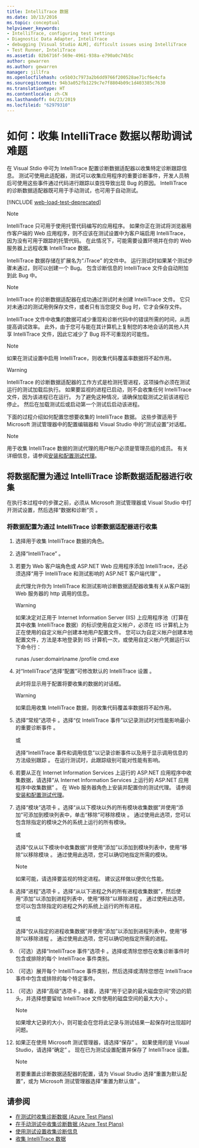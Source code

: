 ```yaml
---
title: IntelliTrace 数据
ms.date: 10/13/2016
ms.topic: conceptual
helpviewer_keywords:
- IntelliTrace, configuring test settings
- Diagnostic Data Adapter, InteliTrace
- debugging [Visual Studio ALM], difficult issues using IntelliTrace
- Test Runner, InteliTrace
ms.assetid: 02b6716f-569e-4961-938a-e790a0c74b5c
author: gewarren
ms.author: gewarren
manager: jillfra
ms.openlocfilehash: ce5b03c7973a2b6dd9766f200528ae71cf6e4cfa
ms.sourcegitcommit: 94b3a052fb1229c7e7f8804b09c1d403385c7630
ms.translationtype: HT
ms.contentlocale: zh-CN
ms.lasthandoff: 04/23/2019
ms.locfileid: "62979310"
---
```

# <a name="how-to-collect-intellitrace-data-to-help-debug-difficult-issues"></a>如何：收集 IntelliTrace 数据以帮助调试难题

在 Visual Stdio 中可为 IntelliTrace 配置诊断数据适配器以收集特定诊断跟踪信息。 测试可使用此适配器，测试可以收集应用程序的重要诊断事件，开发人员稍后可使用这些事件通过代码进行跟踪以查找导致出现 Bug 的原因。 IntelliTrace 的诊断数据适配器既可用于手动测试，也可用于自动测试。

[!INCLUDE [web-load-test-deprecated](includes/web-load-test-deprecated.md)]

> [!NOTE]
> IntelliTrace 只可用于使用托管代码编写的应用程序。 如果你正在测试将浏览器用作客户端的 Web 应用程序，则不应该在测试设置中为客户端启用 IntelliTrace，因为没有可用于跟踪的托管代码。 在此情况下，可能需要设置环境并在你的 Web 服务器上远程收集 IntelliTrace 数据。

IntelliTrace 数据存储在扩展名为“.iTrace”  的文件中。 运行测试时如果某个测试步骤未通过，则可以创建一个 Bug。 包含诊断信息的 IntelliTrace 文件会自动附加到此 Bug 中。

> [!NOTE]
> IntelliTrace 的诊断数据适配器在成功通过测试时未创建 IntelliTrace 文件。 它只对未通过的测试用例保存文件，或者只有当您提交 Bug 时，它才会保存文件。

IntelliTrace 文件中收集的数据可减少重现和诊断代码中的错误所需的时间，从而提高调试效率。 此外，由于您可与能在其计算机上复制您的本地会话的其他人共享 IntelliTrace 文件，因此它减少了 Bug 将不可重现的可能性。

> [!NOTE]
> 如果在测试设置中启用 IntelliTrace，则收集代码覆盖率数据将不起作用。

> [!WARNING]
> IntelliTrace 的诊断数据适配器的工作方式是检测托管进程，这项操作必须在测试运行的测试加载后执行。 如果要监视的进程已启动，则不会收集任何 IntelliTrace 文件，因为该进程已在运行。 为了避免这种情况，请确保加载测试之前该进程已停止。 然后在加载测试后或启动第一个测试后启动该进程。

下面的过程介绍如何配置您想要收集的 IntelliTrace 数据。 这些步骤适用于 Microsoft 测试管理器中的配置编辑器和 Visual Studio 中的“测试设置”对话框。

> [!NOTE]
> 用于收集 IntelliTrace 数据的测试代理的用户帐户必须是管理员组的成员。 有关详细信息，请参阅[安装和配置测试代理](../test/lab-management/install-configure-test-agents.md)。

## <a name="configure-the-data-to-collect-with-the-intellitrace-diagnostic-data-adapter"></a>将数据配置为通过 IntelliTrace 诊断数据适配器进行收集

在执行本过程中的步骤之前，必须从 Microsoft 测试管理器或 Visual Studio 中打开测试设置，然后选择“数据和诊断”页  。

### <a name="to-configure-the-data-to-collect-with-the-intellitrace-diagnostic-data-adapter"></a>将数据配置为通过 IntelliTrace 诊断数据适配器进行收集

1. 选择用于收集 IntelliTrace 数据的角色。

2. 选择“IntelliTrace”  。

3. 若要为 Web 客户端角色或 ASP.NET Web 应用程序添加 IntelliTrace，还必须选择“用于 IntelliTrace 和测试影响的 ASP.NET 客户端代理”  。

     此代理允许你为 IntelliTrace 和测试影响诊断数据适配器收集有关从客户端到 Web 服务器的 http 调用的信息。

    > [!WARNING]
    > 如果决定对正用于 Internet Information Server (IIS) 上应用程序池（打算在其中收集 IntelliTrace 数据）的标识使用自定义帐户，必须在 IIS 计算机上为正在使用的自定义帐户创建本地用户配置文件。 您可以为自定义帐户创建本地配置文件，方法是本地登录到 IIS 计算机一次，或使用自定义帐户凭据运行以下命令行：
    >
    > runas /user:domain\name /profile cmd.exe 

4. 对“IntelliTrace”选择“配置”可修改默认的 IntelliTrace 设置   。

     此时将显示用于配置将要收集的数据的对话框。

    > [!WARNING]
    > 如果启用收集 IntelliTrace 数据，则收集代码覆盖率数据将不起作用。

5. 选择“常规”选项卡  。选择“仅 IntelliTrace 事件”以记录测试时对性能影响最小的重要诊断事件  。

     或

     选择“IntelliTrace 事件和调用信息”以记录诊断事件以及用于显示调用信息的方法级别跟踪  。 在运行测试时，此跟踪级别可能对性能有影响。

6. 若要从正在 Internet Information Services 上运行的 ASP.NET 应用程序中收集数据，请选择“从 Internet Information Services 上运行的 ASP.NET 应用程序中收集数据”  。 在 Web 服务器角色上安装并配置你的测试代理。 请参阅[安装和配置测试代理](../test/lab-management/install-configure-test-agents.md)。

7. 选择“模块”选项卡  。选择“从以下模块以外的所有模块收集数据”并使用“添加”可添加到模块列表中，单击“移除”可移除模块    。 通过使用此选项，您可以包含除指定的模块之外的系统上运行的所有模块。

     或

     选择“仅从以下模块中收集数据”并使用“添加”以添加到模块列表中，使用“移除”以移除模块    。 通过使用此选项，您可以确切地指定所需的模块。

    > [!NOTE]
    > 如果可能，请选择要监视的特定进程。 建议这样做以便优化性能。

8. 选择“进程”选项卡  。选择“从以下进程之外的所有进程收集数据”，然后使用“添加”以添加到进程列表中，使用“移除”以移除进程    。 通过使用此选项，您可以包含除指定的进程之外的系统上运行的所有进程。

     或

     选择“仅从指定的进程收集数据”并使用“添加”以添加到进程列表中，使用“移除”以移除进程    。 通过使用此选项，您可以确切地指定所需的进程。

9. （可选）选择“IntelliTrace 事件”选项卡  。选择或清除您想在收集诊断事件时包含或排除的每个 IntelliTrace 事件类别。

10. （可选）展开每个 IntelliTrace 事件类别，然后选择或清除您想在 IntelliTrace 事件中包含或排除的每个特定事件。

11. （可选）选择“高级”选项卡  。接着，选择“用于记录的最大磁盘空间”旁边的箭头，并选择想要留给 IntelliTrace 文件使用的磁盘空间的最大大小  。

    > [!NOTE]
    > 如果增大记录的大小，则可能会在您将此记录与测试结果一起保存时出现超时问题。

12. 如果正在使用 Microsoft 测试管理器，请选择“保存”  。 如果使用的是 Visual Studio，请选择“确定”  。 现在已为测试设置配置并保存了 IntelliTrace 设置。

    > [!NOTE]
    > 若要重置此诊断数据适配器的配置，请为 Visual Studio 选择“重置为默认配置”，或为 Microsoft 测试管理器选择“重置为默认值”   。

## <a name="see-also"></a>请参阅

- [在测试时收集诊断数据 (Azure Test Plans)](/azure/devops/test/collect-diagnostic-data?view=vsts)
- [在手动测试中收集诊断数据 (Azure Test Plans)](/azure/devops/test/mtm/collect-more-diagnostic-data-in-manual-tests?view=vsts)
- [使用测试设置收集诊断信息](../test/collect-diagnostic-information-using-test-settings.md)
- [收集 IntelliTrace 数据](../test/how-to-collect-intellitrace-data-to-help-debug-difficult-issues.md)